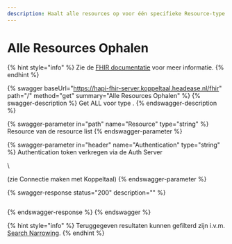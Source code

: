 ```yaml
---
description: Haalt alle resources op voor één specifieke Resource-type
---
```


# Alle Resources Ophalen

{% hint style="info" %}
Zie de [FHIR documentatie](https://www.hl7.org/fhir/http.html#read) voor meer informatie.
{% endhint %}

{% swagger baseUrl="https://hapi-fhir-server.koppeltaal.headease.nl/fhir" path="/<Resource>" method="get" summary="Alle Resources Ophalen" %}
{% swagger-description %}
Get ALL voor type <Resource>. 
{% endswagger-description %}

{% swagger-parameter in="path" name="Resource" type="string" %}
Resource van de resource list
{% endswagger-parameter %}

{% swagger-parameter in="header" name="Authentication" type="string" %}
Authentication token verkregen via de Auth Server 

\


(zie Connectie maken met Koppeltaal)
{% endswagger-parameter %}

{% swagger-response status="200" description="" %}
```
```
{% endswagger-response %}
{% endswagger %}

{% hint style="info" %}
Teruggegeven resultaten kunnen gefilterd zijn i.v.m. [Search Narrowing](../../../domeinbeheer/rollen-beheren/search-narrowing.md).
{% endhint %}
